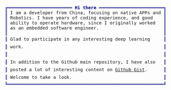 <pre style="font-family:Menlo,'DejaVu Sans Mono',consolas,'Courier New',monospace"><span style="color: #000080; text-decoration-color: #000080">╔════════════════════════ </span><span style="color: #000080; text-decoration-color: #000080; font-weight: bold">Hi there</span><span style="color: #000080; text-decoration-color: #000080"> ════════════════════════╗</span> 🚴 <a href="https://github.com/KuRRe8">KuRRe8</a>                  
<span style="color: #000080; text-decoration-color: #000080">║</span> I am a developer from China, focusing on native APPs and <span style="color: #000080; text-decoration-color: #000080">║</span> <span style="color: #008080; text-decoration-color: #008080">┣━━ </span>🐍 Python Proficient   
<span style="color: #000080; text-decoration-color: #000080">║</span> Robotics. I have years of coding experience, and good    <span style="color: #000080; text-decoration-color: #000080">║</span> <span style="color: #008080; text-decoration-color: #008080">┃   </span><span style="color: #008000; text-decoration-color: #008000">┣━━ </span>🌟 ML/ DL          
<span style="color: #000080; text-decoration-color: #000080">║</span> ability to operate hardware, since I originally worked   <span style="color: #000080; text-decoration-color: #000080">║</span> <span style="color: #008080; text-decoration-color: #008080">┃   </span><span style="color: #008000; text-decoration-color: #008000">┣━━ </span>🌟 ROS2            
<span style="color: #000080; text-decoration-color: #000080">║</span> as an embedded software engineer.                        <span style="color: #000080; text-decoration-color: #000080">║</span> <span style="color: #008080; text-decoration-color: #008080">┃   </span><span style="color: #008000; text-decoration-color: #008000">┗━━ </span>🌟 PyQt            
<span style="color: #000080; text-decoration-color: #000080">║</span>                                                          <span style="color: #000080; text-decoration-color: #000080">║</span> <span style="color: #008080; text-decoration-color: #008080">┣━━ </span>➕ C/C++ Intermediate  
<span style="color: #000080; text-decoration-color: #000080">║</span> Glad to participate in any interesting deep learning     <span style="color: #000080; text-decoration-color: #000080">║</span> <span style="color: #008080; text-decoration-color: #008080">┃   </span><span style="color: #008000; text-decoration-color: #008000">┣━━ </span>⭐ Embedded        
<span style="color: #000080; text-decoration-color: #000080">║</span> work.                                                    <span style="color: #000080; text-decoration-color: #000080">║</span> <span style="color: #008080; text-decoration-color: #008080">┃   </span><span style="color: #008000; text-decoration-color: #008000">┣━━ </span>⭐ Qt/ MFC/ Win    
<span style="color: #000080; text-decoration-color: #000080">║</span>                                                          <span style="color: #000080; text-decoration-color: #000080">║</span> <span style="color: #008080; text-decoration-color: #008080">┃   </span><span style="color: #008000; text-decoration-color: #008000">┗━━ </span>⭐ Driver          
<span style="color: #000080; text-decoration-color: #000080">║</span> In addition to the Github main repository, I have also   <span style="color: #000080; text-decoration-color: #000080">║</span> <span style="color: #008080; text-decoration-color: #008080">┣━━ </span>#️⃣ C# Intermediate      
<span style="color: #000080; text-decoration-color: #000080">║</span> posted a lot of interesting content on <a href="https://gist.github.com/KuRRe8">Github Gist</a>.      <span style="color: #000080; text-decoration-color: #000080">║</span> <span style="color: #008080; text-decoration-color: #008080">┣━━ </span>📊 Matlab Intermediate 
<span style="color: #000080; text-decoration-color: #000080">║</span> Welcome to take a look.                                  <span style="color: #000080; text-decoration-color: #000080">║</span> <span style="color: #008080; text-decoration-color: #008080">┗━━ </span>🟨 JS Novice           
<span style="color: #000080; text-decoration-color: #000080">╚══════════════════════════════════════════════════════════╝</span>                            
</pre>
